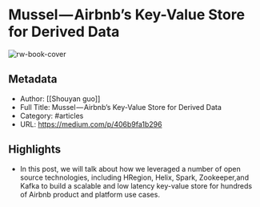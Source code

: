 # Mussel — Airbnb’s Key-Value Store for Derived Data

![rw-book-cover](https://readwise-assets.s3.amazonaws.com/static/images/article3.5c705a01b476.png)

## Metadata
- Author: [[Shouyan guo]]
- Full Title: Mussel — Airbnb’s Key-Value Store for Derived Data
- Category: #articles
- URL: https://medium.com/p/406b9fa1b296

## Highlights
- In this post, we will talk about how we leveraged a number of open source technologies, including HRegion, Helix, Spark, Zookeeper,and Kafka to build a scalable and low latency key-value store for hundreds of Airbnb product and platform use cases.
